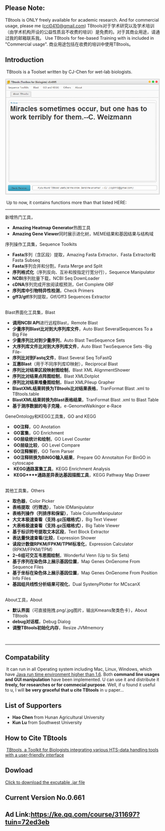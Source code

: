 ## Please Note:

TBtools is ONLY freely available for academic research. And for commercial usage, please me (ccj0410@gmail.com)
TBtools对于学术研究以及学术培训（由学术机构开设的公益性质且不收费的培训）是免费的。对于其商业用途，请通过我的邮箱联系我。
Use TBtools for fee-based Training with is included in "Commercial usage".
商业用途包括在收费的培训中使用TBtools。

## Introduction

​	TBtools is a Toolset written by CJ-Chen for wet-lab biologists. 



![TBtools main panel](./img/main.png)


​	Up to now, it contains functions more than that listed HERE:

------

新增热门工具，

* **Amazing Heatmap Generator**热图工具
* **Amazing Gene Viewer**同时展示进化树，MEME结果和基因结果与结构域

序列操作工具集，Sequence Toolkits
​	

* **Fasta**序列（含区段）提取，Amazing Fasta Extractor、Fasta Extractor和Fasta Subseq
* **Fasta**序列合并和分割，Fasta Merge and Split
* **序列格式化**（序列反向、互补和按指定行宽分行），Sequence Manipulator
* **NCBI**序列批量下载，NCBI Seq DownLoader
* **cDNA**序列完成开放阅读框预测，Get Complete ORF
* ​**序列库中引物特异性检测**，Check Primers
* ​**gff3/gtf**序列提取，Gtf/Gff3 Sequences Extractor

​	
Blast界面化工具集，Blast

* ​**调用NCBI API**进行远程Blast，Remote Blast
* **少量序列Blast比对到大序列库文件**，Auto Blast SeveralSequences To a Big File
* **少量序列比对到少量序列**，Auto Blast TwoSequence Sets
* **大序列库文件比对到大序列库文件**，Auto Blast TwoSequence Sets -Big File-
* ​**序列比对到Fastq文件**，Blast Several Seq ToFastQ
* ​**互惠Blast**（用于不同序列库ID映射），Reciprocal Blast
* ​**序列比对结果区段映射图绘制**，Blast XML AlignmentShower
* ​**序列比对结果点阵图绘制**，Blast XMLDotplot
* ​**序列比对结果堆叠图绘制**，Blast XMLPileup Grapher
* ​**BlastXML结果转换为TBtools比对结果表格**，TranFormat Blast .xml to TBtools.table
* ​**BlastXML结果转换为Blast表格结果**，TranFormat Blast .xml to Blast Table
* ​**基于测序数据的电子克隆**，e-GenomeWalkingor e-Race

GeneOntology和KEGG工具集，GO and KEGG

* ​ **GO注释**，GO Anotation
* ​ **GO富集**，GO Enrichment
* ​ **GO层级统计和绘制**，GO Level Counter
* ​ **GO层级比较**，GO Level Compare
* ​ **GO注释解析**，GO Term Parser
* ​ **GO注释转换为BiNGO输入结果**，Prepare GO Annotaiton For BinGO in cytoscape
* ​ **KEGG通路富集工具**，KEGG Enrichment Analysis
* ​ **KEGG****通路差异表达基因描图工具**，KEGG Pathway Map Drawer

​	
其他工具集，Others
​	

* **取色器**，Color Picker
* ​**表格提取（行筛选）**，Table IDManipulator
* ​**表格列操作（列排序和保留）**，Table ColumnManipulator
* ​**大文本极速查看（支持.gz压缩格式）**，Big Text Viewer
* ​**大表格极速查看（支持.gz压缩格式）**，Big Table Viewer
* ​**基于标识符号提取文本区段**，Text Block Extractor
* ​**表达量快速查看/比较**，Expression Shower
* ​**读段计数做RPKM/FPKM/TPM标准化**，Expression Calculator (RPKM/FPKM/TPM)
* ​**2~6组可交互韦恩图绘制**，Wonderful Venn (Up to Six Sets)
* ​**基于序列在染色体上展示基因位置**，Map Genes OnGenome From Sequence Files
* ​**基于坐标在染色体上展示基因位置**，Map Genes OnGenome From Position Info Files
* ​**基因组共线性分析结果可视化**，Dual SystenyPlotter for MCscanX

​	
About工具，About

* ​**默认界面**（可直接拖拽.png/.jpg图片，输出Kmeans聚类色卡），About TBtools
* ​**debug对话框**，Debug Dialog
* ​**调整TBtools初始化内存**，Resize JVMmemory

​	

-----



## Compatability

​	It can run in all Operating system including Mac, Linux, Windows, which have [Java run time environment higher than 1.6](http://www.oracle.com/technetwork/java/javase/downloads/jre8-downloads-2133155.html).  Both **command line usages and GUI manipulation** have been implemented.  U can use it and distribute it **freely, for researches or for commecial purpose**. 
Well, if u found it useful to u, I will **be very graceful that u cite TBtools** in u paper...    



## List of Supporters

* **Hao Chen** from Hunan Agricultural University  
* **Kun Lu** from Southwest University  




## How to Cite TBtools

​	[TBtools, a Toolkit for Biologists integrating various HTS-data handling tools with a user-friendly interface](https://www.biorxiv.org/content/early/2018/03/27/289660)



## Dowload

[Click to download the excutable .jar file](https://github.com/CJ-Chen/TBtools/archive/master.zip)


## Current Version No.0.661


## Ad Link:https://ke.qq.com/course/311697?tuin=72ed3eb
